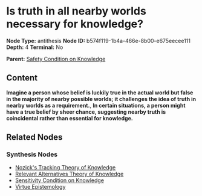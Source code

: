 # Is truth in all nearby worlds necessary for knowledge?

**Node Type:** antithesis
**Node ID:** b574f119-1b4a-466e-8b00-e675eecee111
**Depth:** 4
**Terminal:** No

**Parent:** [Safety Condition on Knowledge](safety-condition-on-knowledge-synthesis-c5c271c7-d747-4224-b2f8-9f7e2de62449.md)

## Content

**Imagine a person whose belief is luckily true in the actual world but false in the majority of nearby possible worlds; it challenges the idea of truth in nearby worlds as a requirement.**, **In certain situations, a person might have a true belief by sheer chance, suggesting nearby truth is coincidental rather than essential for knowledge.**

## Related Nodes

### Synthesis Nodes

- [Nozick's Tracking Theory of Knowledge](nozicks-tracking-theory-of-knowledge-synthesis-cae5e68e-34e0-4de0-8637-63248c967777.md)
- [Relevant Alternatives Theory of Knowledge](relevant-alternatives-theory-of-knowledge-synthesis-c9e220e8-1879-4772-aa8a-322938322404.md)
- [Sensitivity Condition on Knowledge](sensitivity-condition-on-knowledge-synthesis-3151b917-73bb-43bb-93d8-373fb2104407.md)
- [Virtue Epistemology](virtue-epistemology-synthesis-7c41e39f-9599-4136-914f-2a34a6083f91.md)
